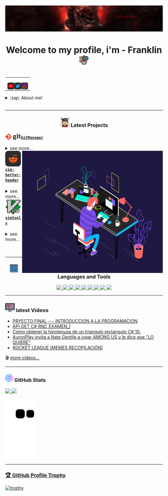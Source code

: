 [![HabunoGD1809](src/Banner-red.png)](https://www.youtube.com/c/HabunoGD1809)

<h1 align="center">Welcome to my profile, i'm - Franklin <img src="./src/programing.png" width="30px"></h1>

<table align="right">
<tr>
<td>

[<img align="left" alt="HabunoGD1809 | YouTube" width="22px" src="./src/youtube.png" />][youtube]
[<img align="left" alt="@franklin_1809 | Twitter" width="22px" src="./src/twitter.png" />][twitter]
[<img align="left" alt="@habuno_0fj | Instagram" width="22px" src="./src/instagram.png" />][instagram]

</td>
</tr>
</table>

<details>
  <summary>:zap: About me!</summary>

### Love 💻!!
- 👋 Hi, I’m Franklin J. Valdez
- 👀 I’m interested in creating quality software
- 🌱 I’m currently learning software development...
- 💞️ I’m looking to collaborate in open source projects
- 📫 How to reach me 🙉😁
</details>

<br />

---

<h3 align="center"><img src="./src/face-id.png" width="30px" height="30px"> Latest Projects</h3>

<tr>
<td>

<img align="left" alt="gm | Git Manager" width="50px" src="./src/git_logo.png" />

</td>
<td> <h4 align="left"> <a href="https://github.com/HabunoGD1809/gm" target="_blank"><code>GitManager</code></a> </h4>
  <details>
    <summary>see more...</summary>

    A manager for GIT multi platform.
    Compatibility: zsh/bash/fish/powershell and vim/vi/nvim/Gvim/MacVim

  </details> </td>
</tr>
<tr>
<td>

<img align="left" alt="header | vim-better " width="50px" src="./src/reddit.png" />

</td>
<img align="right" alt=yomero" width="450px" height="390px" src="./src/program1.gif">
<td> <h4 align="left"> <a href="https://github.com/HabunoGD1809/vim-better-header" target="_blank"><code>vim-better-header</code></a> </h4>
  <details>
    <summary>see more...</summary>

    A better automated template header for vim

  </details> </td>
</tr>
</tr>
<td>

<img align="left" alt="vimtools | VimTools" width="50px" src="./src/vim.png" />

</td>
<td> <h4 align="left"> <a href="https://github.com/HabunoGD1809/vimtools" target="_blank"><code>vimtools</code></a> </h4>
  <details>
    <summary>see more...</summary>

    VimTools is functions and settings
    that will make it easy for you life

  </details> </td>
</tr>


<br />
<br />

---

<h3 align="center"><img src="./src/binary-code.png" width="25px" height="25px"> Languages and Tools</h3>
<p align="center">
    <a href="https://www.youtube.com/@HabunoGD1821" target="_blank"> <img src="https://img.shields.io/badge/OS-Linux-informational?style=flat&logo=linux&logoColor=white&color=2bbc8a"/> </a>
    <a href="https://www.youtube.com/@HabunoGD1821" target="_blank"> <img src="https://img.shields.io/badge/OS-Windows-informational?style=flat&logo=windows&logoColor=white&color=2bbc8a"/> </a>
    <a href="https://www.youtube.com/@HabunoGD1821" target="_blank"> <img src="https://img.shields.io/badge/Code-Python-informational?style=flat&logo=python&logoColor=white&color=2bbc8a"/> </a>
    <a href="https://www.youtube.com/@HabunoGD1821" target="_blank"> <img src="https://img.shields.io/badge/Code-JavaScript-informational?style=flat&logo=javascript&logoColor=white&color=2bbc8a"/> </a>
    <a href="https://www.youtube.com/@HabunoGD1821" target="_blank"> <img src="https://img.shields.io/badge/Code-HTML5-informational?style=flat&logo=html5&logoColor=white&color=2bbc8a"/> </a>
    <a href="https://www.youtube.com/@HabunoGD1821" target="_blank"> <img src="https://img.shields.io/badge/Code-Markdown-informational?style=flat&logo=markdown&logoColor=white&color=2bbc8a"/> </a>   
    <a href="https://www.youtube.com/@HabunoGD1821" target="_blank"> <img src="https://img.shields.io/badge/Tools-Git-informational?style=flat&logo=git&logoColor=white&color=2bbc8a"/> </a>
    <a href="https://www.youtube.com/@HabunoGD1821" target="_blank"> <img src="https://img.shields.io/badge/Tools-GitHub-informational?style=flat&logo=github&logoColor=white&color=2bbc8a"/> </a>
    <a href="https://www.youtube.com/@HabunoGD1821" target="_blank"> <img src="https://img.shields.io/badge/Tools-GitLab-informational?style=flat&logo=gitlab&logoColor=white&color=2bbc8a"/> </a>
</p>

---

<h3 align="left"><img src="./src/youtubeMini.png" width="30px" height="30px"> latest Videos</h3>

<!-- YOUTUBE:START -->
- [PRYECTO FINAL  --- INTRODUCCION A LA PROGRAMACION](https://www.youtube.com/watch?v=8AGWv4lWGaw)
- [API GET C# RNC EXAMEN_1](https://www.youtube.com/watch?v=pCFLl-68SQg)
- [Cómo obtener la hipotenusa de un triangulo rectangulo C# 10.](https://www.youtube.com/watch?v=0ntkPUXTqqo)
- [AuronPlay invita a Nate Gentile a jugar AMONG US y le dice que &quot;LO QUIERE&quot;](https://www.youtube.com/watch?v=HqiQqMi5_pU)
- [ROCKET LEAGUE &lpar;MEMES RECOPILACIÓN&rpar;](https://www.youtube.com/watch?v=wagMfhZFYSg)
<!-- YOUTUBE:END -->

🎬 [more videos...](https://www.youtube.com/@HabunoGD1821/videos)

---

<h3 align="left"><img src="./src/code.png" width="25px" height="25px"> GitHub Stats</h3>

<div>
  <a href="https://github.com/HabunoGD1809">
  <img height="180em" src="https://github-readme-stats.vercel.app/api?username=HabunoGD1809&show_icons=true&theme=dark&include_all_commits=true&count_private=true"/>
  <img height="180em" src="https://github-readme-stats.vercel.app/api/top-langs/?username=HabunoGD1809&layout=compact&langs_count=7&theme=dark"/>
</div>

![Snake animation](https://github.com/mctechnology17/mctechnology17/blob/output/github-contribution-grid-snake.svg)

---

### 🏆 GitHub Profile Trophy

[![trophy](https://github-profile-trophy.vercel.app/?username=HabunoGD1809&no-frame=true&theme=onedark&rank=SECRET,SSS,SS,S,AAA,AA,A)](https://github.com/ryo-ma/github-profile-trophy)



[twitter]: https://twitter.com/franklin_1809
[youtube]: https://www.youtube.com/c/HabunoGD1809
[instagram]: https://www.instagram.com/habuno_0fj/
[facebook]: https://m.facebook.com/HabunoGD1809/

